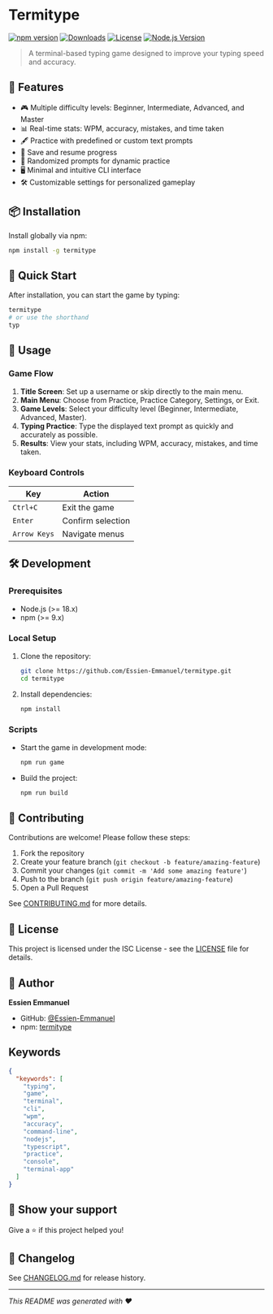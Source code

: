 # Termitype

[![npm version](https://img.shields.io/npm/v/termitype.svg)](https://www.npmjs.com/package/termitype)
[![Downloads](https://img.shields.io/npm/dm/termitype.svg)](https://www.npmjs.com/package/termitype)
[![License](https://img.shields.io/npm/l/termitype.svg)](https://github.com/Essien-Emmanuel/termitype/blob/main/LICENSE)
[![Node.js Version](https://img.shields.io/node/v/termitype.svg)](https://nodejs.org)

> A terminal-based typing game designed to improve your typing speed and accuracy.

## 🚀 Features

- 🎮 Multiple difficulty levels: Beginner, Intermediate, Advanced, and Master
- 📊 Real-time stats: WPM, accuracy, mistakes, and time taken
- 🖋️ Practice with predefined or custom text prompts
- 💾 Save and resume progress
- 🔀 Randomized prompts for dynamic practice
- 🖥️ Minimal and intuitive CLI interface
- 🛠️ Customizable settings for personalized gameplay

## 📦 Installation

Install globally via npm:

```sh
npm install -g termitype
```

## 🎯 Quick Start

After installation, you can start the game by typing:

```sh
termitype
# or use the shorthand
typ
```

## 📖 Usage

### Game Flow

1. **Title Screen**: Set up a username or skip directly to the main menu.
2. **Main Menu**: Choose from Practice, Practice Category, Settings, or Exit.
3. **Game Levels**: Select your difficulty level (Beginner, Intermediate, Advanced, Master).
4. **Typing Practice**: Type the displayed text prompt as quickly and accurately as possible.
5. **Results**: View your stats, including WPM, accuracy, mistakes, and time taken.

### Keyboard Controls

| Key       | Action                |
|-----------|-----------------------|
| `Ctrl+C`  | Exit the game         |
| `Enter`   | Confirm selection     |
| `Arrow Keys` | Navigate menus    |

## 🛠️ Development

### Prerequisites

- Node.js (>= 18.x)
- npm (>= 9.x)

### Local Setup

1. Clone the repository:
   ```sh
   git clone https://github.com/Essien-Emmanuel/termitype.git
   cd termitype
   ```

2. Install dependencies:
   ```sh
   npm install
   ```

### Scripts

- Start the game in development mode:
  ```sh
  npm run game
  ```

- Build the project:
  ```sh
  npm run build
  ```

## 🤝 Contributing

Contributions are welcome! Please follow these steps:

1. Fork the repository
2. Create your feature branch (`git checkout -b feature/amazing-feature`)
3. Commit your changes (`git commit -m 'Add some amazing feature'`)
4. Push to the branch (`git push origin feature/amazing-feature`)
5. Open a Pull Request

See [CONTRIBUTING.md](CONTRIBUTING.md) for more details.

## 📄 License

This project is licensed under the ISC License - see the [LICENSE](LICENSE) file for details.

## 👤 Author

**Essien Emmanuel**

- GitHub: [@Essien-Emmanuel](https://github.com/Essien-Emmanuel)
- npm: [termitype](https://www.npmjs.com/package/termitype)

## Keywords

```json
{
  "keywords": [
    "typing",
    "game",
    "terminal",
    "cli",
    "wpm",
    "accuracy",
    "command-line",
    "nodejs",
    "typescript",
    "practice",
    "console",
    "terminal-app"
  ]
}
```

## 🌟 Show your support

Give a ⭐️ if this project helped you!

## 📝 Changelog

See [CHANGELOG.md](CHANGELOG.md) for release history.

---

_This README was generated with ❤️_